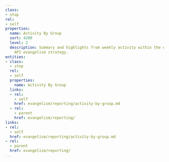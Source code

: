 ```yaml
---
class:
- stop
rel:
- self
properties:
  name: Activity By Group
  sort: 4200
  level: 2
  description: Summary and highlights from weekly activity within the each area of
    API evangelism strategy.
entities:
- class:
  - stop
  rel:
  - self
  properties:
    name: Activity By Group
  links:
  - rel:
    - self
    href: evangelism/reporting/activity-by-group.md
  - rel:
    - parent
    href: evangelism/reporting/
links:
- rel:
  - self
  href: evangelism/reporting/activity-by-group.md
- rel:
  - parent
  href: evangelism/reporting/
...
```

